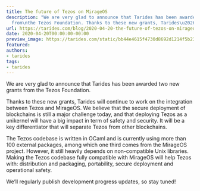 ```yaml
---
title: The future of Tezos on MirageOS
description: "We are very glad to announce that Tarides has been awarded two new grants
  from\nthe Tezos Foundation. Thanks to these new grants, Tarides\u2026"
url: https://tarides.com/blog/2020-04-20-the-future-of-tezos-on-mirageos
date: 2020-04-20T00:00:00-00:00
preview_image: https://tarides.com/static/bb44e4615f4730d8692d1214f5b238a3/0d665/tezosgrants.png
featured:
authors:
- tarides
tags:
- tarides
---
```


<p>We are very glad to announce that Tarides has been awarded two new grants from
the Tezos Foundation.</p>
<p>Thanks to these new grants, Tarides will continue to work on the integration
between Tezos and MirageOS. We believe that the secure deployment of blockchains
is still a major challenge today, and that deploying Tezos as a unikernel will
have a big impact in term of safety and security. It will be a key
differentiator that will separate Tezos from other blockchains.</p>
<p>The Tezos codebase is written in OCaml and is currently using more than 100
external packages, among which one third comes from the MirageOS project.
However, it still heavily depends on non-compatible Unix libraries. Making the
Tezos codebase fully compatible with MirageOS will help Tezos with: distribution
and packaging, portability, secure deployment and operational safety.</p>
<p>We&rsquo;ll regularly publish development progress updates, so stay tuned!</p>
